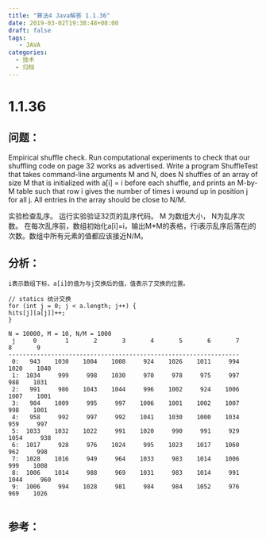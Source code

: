 ```yaml
---
title: "算法4 Java解答 1.1.36"
date: 2019-03-02T19:38:48+08:00
draft: false
tags:
   - JAVA
categories:
  - 技术
  - 归档
---
```



# 1.1.36

## 问题：

Empirical shuffle check. Run computational experiments to check that our shuffling code on page 32 works as advertised. Write a program ShuffleTest that takes command-line arguments M and N, does N shuffles of an array of size M that is initialized with a\[i\] = i before each shuffle, and prints an M-by-M table such that row i gives the number of times i wound up in position j for all j. All entries in the array should be close to N/M.

实验检查乱序。 运行实验验证32页的乱序代码。 M 为数组大小， N为乱序次数。 在每次乱序前，数组初始化a\[i\]=i，输出M\*M的表格，行i表示乱序后落在j的次数。数组中所有元素的值都应该接近N/M。

## 分析：

```
i表示数组下标，a[i]的值为与j交换后的值，值表示了交换的位置。

// statics 统计交换
for (int j = 0; j < a.length; j++) {
hits[j][a[j]]++;
}
```

```
N = 10000, M = 10, N/M = 1000
 j     0	    1	    2	    3	    4	    5	    6	    7	    8	    9
-----------------------------------------------------------------
 0:   943	 1030	 1004	 1008	  924	 1026	 1011	  994	 1020	 1040
 1:  1034	  999	  998	 1030	  970	  978	  975	  997	  988	 1031
 2:   991	  986	 1043	 1044	  996	 1002	  924	 1006	 1007	 1001
 3:   984	 1009	  995	  997	 1006	 1001	 1002	 1007	  998	 1001
 4:   958	  992	  997	  992	 1041	 1030	 1000	 1034	  959	  997
 5:  1033	 1032	 1022	  991	 1020	  990	  991	  929	 1054	  938
 6:  1017	  928	  976	 1024	  995	 1023	 1017	 1060	  962	  998
 7:  1028	 1016	  949	  964	 1033	  983	 1014	 1006	  999	 1008
 8:  1006	 1014	  988	  969	 1031	  983	 1014	  991	 1044	  960
 9:  1006	  994	 1028	  981	  984	  984	 1052	  976	  969	 1026


```

## 参考：


